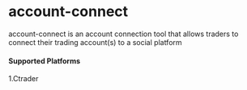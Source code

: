 # account-connect

account-connect is an account connection tool that allows traders  to connect their trading account(s) to a social platform

#### Supported Platforms

1.Ctrader



